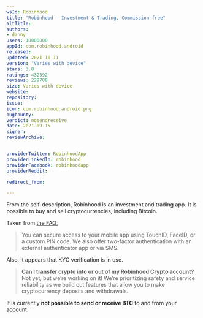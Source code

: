 ```yaml
---
wsId: Robinhood
title: "Robinhood - Investment & Trading, Commission-free"
altTitle: 
authors:
- danny
users: 10000000
appId: com.robinhood.android
released: 
updated: 2021-10-11
version: "Varies with device"
stars: 3.8
ratings: 432592
reviews: 229788
size: Varies with device
website: 
repository: 
issue: 
icon: com.robinhood.android.png
bugbounty: 
verdict: nosendreceive
date: 2021-09-15
signer: 
reviewArchive:


providerTwitter: RobinhoodApp
providerLinkedIn: robinhood
providerFacebook: robinhoodapp
providerReddit: 

redirect_from:

---
```



From the self-description, Robinhood is an investment and trading app. It is possible to buy and sell cryptocurrencies, including Bitcoin. 

Taken from [the FAQ:](https://robinhood.com/us/en/support/articles/Answers-to-top-questions/)

> You can secure access to your mobile app using TouchID, FaceID, or a custom PIN code. We also offer two-factor authentication with an external authenticator app or via SMS.

Also, it appears that KYC verification is in use.

> **Can I transfer crypto into or out of my Robinhood Crypto account?**<br>
Not yet, but we’re working on it! We’re prioritizing safety and service reliability as we build out features that allow you to make cryptocurrency deposits and withdrawals.

It is currently **not possible to send or receive BTC** to and from your account.